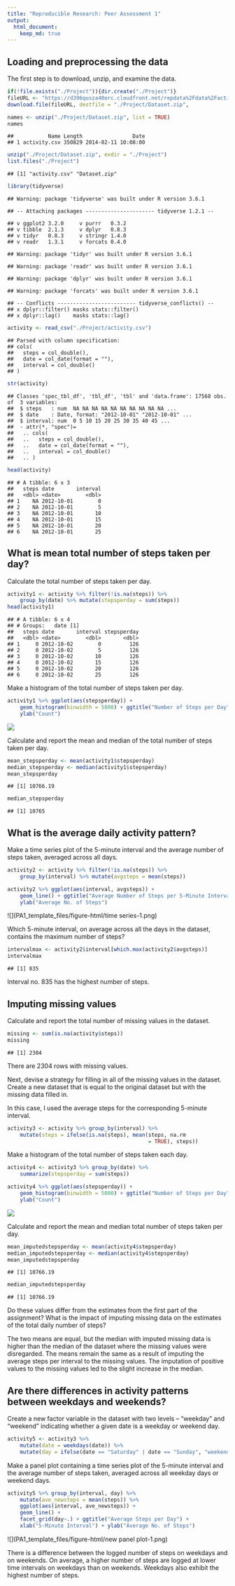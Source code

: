 ```yaml
---
title: "Reproducible Research: Peer Assessment 1"
output: 
  html_document:
    keep_md: true
---
```



## Loading and preprocessing the data

The first step is to download, unzip, and examine the data.


```r
if(!file.exists("./Project")){dir.create("./Project")}
fileURL <- "https://d396qusza40orc.cloudfront.net/repdata%2Fdata%2Factivity.zip"
download.file(fileURL, destfile = "./Project/Dataset.zip",              method = "curl")
```


```r
names <- unzip("./Project/Dataset.zip", list = TRUE)
names
```

```
##           Name Length                Date
## 1 activity.csv 350829 2014-02-11 10:08:00
```


```r
unzip("./Project/Dataset.zip", exdir = "./Project")
list.files("./Project") 
```

```
## [1] "activity.csv" "Dataset.zip"
```


```r
library(tidyverse)
```

```
## Warning: package 'tidyverse' was built under R version 3.6.1
```

```
## -- Attaching packages ---------------------- tidyverse 1.2.1 --
```

```
## v ggplot2 3.2.0     v purrr   0.3.2
## v tibble  2.1.3     v dplyr   0.8.3
## v tidyr   0.8.3     v stringr 1.4.0
## v readr   1.3.1     v forcats 0.4.0
```

```
## Warning: package 'tidyr' was built under R version 3.6.1
```

```
## Warning: package 'readr' was built under R version 3.6.1
```

```
## Warning: package 'dplyr' was built under R version 3.6.1
```

```
## Warning: package 'forcats' was built under R version 3.6.1
```

```
## -- Conflicts ------------------------- tidyverse_conflicts() --
## x dplyr::filter() masks stats::filter()
## x dplyr::lag()    masks stats::lag()
```

```r
activity <- read_csv("./Project/activity.csv")
```

```
## Parsed with column specification:
## cols(
##   steps = col_double(),
##   date = col_date(format = ""),
##   interval = col_double()
## )
```

```r
str(activity)
```

```
## Classes 'spec_tbl_df', 'tbl_df', 'tbl' and 'data.frame':	17568 obs. of  3 variables:
##  $ steps   : num  NA NA NA NA NA NA NA NA NA NA ...
##  $ date    : Date, format: "2012-10-01" "2012-10-01" ...
##  $ interval: num  0 5 10 15 20 25 30 35 40 45 ...
##  - attr(*, "spec")=
##   .. cols(
##   ..   steps = col_double(),
##   ..   date = col_date(format = ""),
##   ..   interval = col_double()
##   .. )
```

```r
head(activity)
```

```
## # A tibble: 6 x 3
##   steps date       interval
##   <dbl> <date>        <dbl>
## 1    NA 2012-10-01        0
## 2    NA 2012-10-01        5
## 3    NA 2012-10-01       10
## 4    NA 2012-10-01       15
## 5    NA 2012-10-01       20
## 6    NA 2012-10-01       25
```

## What is mean total number of steps taken per day?

Calculate the total number of steps taken per day. 


```r
activity1 <- activity %>% filter(!is.na(steps)) %>% 
    group_by(date) %>% mutate(stepsperday = sum(steps))
head(activity1)
```

```
## # A tibble: 6 x 4
## # Groups:   date [1]
##   steps date       interval stepsperday
##   <dbl> <date>        <dbl>       <dbl>
## 1     0 2012-10-02        0         126
## 2     0 2012-10-02        5         126
## 3     0 2012-10-02       10         126
## 4     0 2012-10-02       15         126
## 5     0 2012-10-02       20         126
## 6     0 2012-10-02       25         126
```

Make a histogram of the total number of steps taken per day.


```r
activity1 %>% ggplot(aes(stepsperday)) + 
    geom_histogram(binwidth = 5000) + ggtitle("Number of Steps per Day") + xlab("Steps per Day") + 
    ylab("Count")
```

![](PA1_template_files/figure-html/histogram-1.png)<!-- -->

Calculate and report the mean and median of the total number of steps taken per day. 


```r
mean_stepsperday <- mean(activity1$stepsperday)
median_stepsperday <- median(activity1$stepsperday)
mean_stepsperday
```

```
## [1] 10766.19
```

```r
median_stepsperday
```

```
## [1] 10765
```

## What is the average daily activity pattern?

Make a time series plot of the 5-minute interval and the average number of steps taken, averaged across all days. 


```r
activity2 <- activity %>% filter(!is.na(steps)) %>% 
    group_by(interval) %>% mutate(avgsteps = mean(steps))
```

```r
activity2 %>% ggplot(aes(interval, avgsteps)) + 
    geom_line() + ggtitle("Average Number of Steps per 5-Minute Interval") + xlab("5-Minute Intervals") + 
    ylab("Average No. of Steps")
```

![](PA1_template_files/figure-html/time series-1.png)<!-- -->

Which 5-minute interval, on average across all the days in the dataset, contains the maximum number of steps? 


```r
intervalmax <- activity2$interval[which.max(activity2$avgsteps)]
intervalmax
```

```
## [1] 835
```

Interval no. 835 has the highest number of steps.

## Imputing missing values

Calculate and report the total number of missing values in the dataset.


```r
missing <- sum(is.na(activity$steps))
missing
```

```
## [1] 2304
```

There are 2304 rows with missing values. 

Next, devise a strategy for filling in all of the missing values in the dataset. Create a new dataset that is equal to the original dataset but with the missing data filled in. 

In this case, I used the average steps for the corresponding 5-minute interval. 


```r
activity3 <- activity %>% group_by(interval) %>% 
    mutate(steps = ifelse(is.na(steps), mean(steps, na.rm 
                                             = TRUE), steps))
```

Make a histogram of the total number of steps taken each day. 


```r
activity4 <- activity3 %>% group_by(date) %>% 
    summarize(stepsperday = sum(steps)) 
```

```r
activity4 %>% ggplot(aes(stepsperday)) + 
    geom_histogram(binwidth = 5000) + ggtitle("Number of Steps per Day") + xlab("Steps per Day") + 
    ylab("Count")
```

![](PA1_template_files/figure-html/histogram2-1.png)<!-- -->

Calculate and report the mean and median total number of steps taken per day. 


```r
mean_imputedstepsperday <- mean(activity4$stepsperday)
median_imputedstepsperday <- median(activity4$stepsperday)
mean_imputedstepsperday
```

```
## [1] 10766.19
```

```r
median_imputedstepsperday
```

```
## [1] 10766.19
```

Do these values differ from the estimates from the first part of the assignment? What is the impact of imputing missing data on the estimates of the total daily number of steps?

The two means are equal, but the median with imputed missing data is higher than the median of the dataset where the missing values were disregarded. The means remain the same as a result of imputing the average steps per interval to the missing values. The imputation of positive values to the missing values led to the slight increase in the median. 

## Are there differences in activity patterns between weekdays and weekends?

Create a new factor variable in the dataset with two levels – “weekday” and “weekend” indicating whether a given date is a weekday or weekend day.


```r
activity5 <- activity3 %>% 
    mutate(date = weekdays(date)) %>% 
    mutate(day = ifelse(date == "Saturday" | date == "Sunday", "weekend", "weekday") %>% as.factor())
```

Make a panel plot containing a time series plot of the 5-minute interval and the average number of steps taken, averaged across all weekday days or weekend days. 


```r
activity5 %>% group_by(interval, day) %>% 
    mutate(ave_newsteps = mean(steps)) %>% 
    ggplot(aes(interval, ave_newsteps)) + 
    geom_line() +
    facet_grid(day~.) + ggtitle("Average Steps per Day") +
    xlab("5-Minute Interval") + ylab("Average No. of Steps")
```

![](PA1_template_files/figure-html/new panel plot-1.png)<!-- -->

There is a difference between the logged number of steps on weekdays and on weekends. On average, a higher number of steps are logged at lower time intervals on weekdays than on weekends. Weekdays also exhibit the highest number of steps. 
